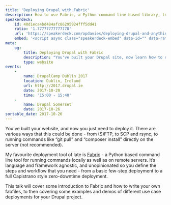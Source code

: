 ```yaml
---
title: 'Deploying Drupal with Fabric'
description: How to use Fabric, a Python command line based library, to deploy your Drupal applications.
speakerdeck:
    id: 40d1eca4bd484afc86295924fff5dd41
    ratio: '1.77777777777778'
    url: 'https://speakerdeck.com/opdavies/deploying-drupal-and-anything-else-with-fabric'
    embed: '<script async class="speakerdeck-embed" data-id="" data-ratio="" src="//speakerdeck.com/assets/embed.js"></script>'
meta:
    og:
        title: Deploying Drupal with Fabric
        description: "You've built your Drupal site, now learn how to deploy it with Fabric."
        type: website
events:
    -
        name: DrupalCamp Dublin 2017
        location: Dublin, Ireland
        url: http://2017.drupal.ie
        date: 2017-10-20
        time: '15:00 - 15:40'
    -
        name: Drupal Somerset
        date: 2017-10-26
sortable_date: 2017-10-26
---
```


You’ve built your website, and now you just need to deploy it. There are various ways that this could be done - from (S)FTP, to SCP and rsync, to running commands like “git pull” and “composer install” directly on the server (not recommended).

My favourite deployment tool of late is [Fabric][1] - a Python based command line tool for running commands locally as well as on remote servers. It’s language and framework agnostic, and unopinionated so you define the steps and workflow that you need - from a basic few-step deployment to a full Capistrano style zero-downtime deployment.

This talk will cover some introduction to Fabric and how to write your own fabfiles, to then covering some examples and demos of different use case deployments for your Drupal project.

[1]: http://www.fabfile.org
